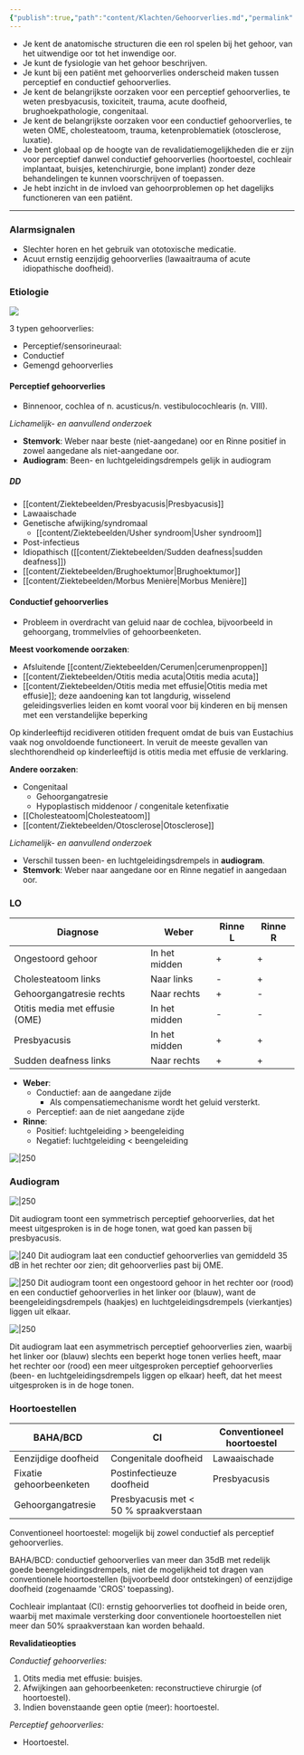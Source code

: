 ```yaml
---
{"publish":true,"path":"content/Klachten/Gehoorverlies.md","permalink":"/content/klachten/gehoorverlies/","title":"Gehoorverlies","tags":["KNO/Gehoorverlies","Klacht"]}
---
```




- Je kent de anatomische structuren die een rol spelen bij het gehoor, van het uitwendige oor tot het inwendige oor.
- Je kunt de fysiologie van het gehoor beschrijven.
- Je kunt bij een patiënt met gehoorverlies onderscheid maken tussen perceptief en conductief gehoorverlies.
- Je kent de belangrijkste oorzaken voor een perceptief gehoorverlies, te weten presbyacusis, toxiciteit, trauma, acute doofheid, brughoekpathologie, congenitaal.
- Je kent de belangrijkste oorzaken voor een conductief gehoorverlies, te weten OME, cholesteatoom, trauma, ketenproblematiek (otosclerose, luxatie).
- Je bent globaal op de hoogte van de revalidatiemogelijkheden die er zijn voor perceptief danwel conductief gehoorverlies (hoortoestel, cochleair implantaat, buisjes, ketenchirurgie, bone implant) zonder deze behandelingen te kunnen voorschrijven of toepassen.
- Je hebt inzicht in de invloed van gehoorproblemen op het dagelijks functioneren van een patiënt.

---
### Alarmsignalen

- Slechter horen en het gebruik van ototoxische medicatie.
- Acuut ernstig eenzijdig gehoorverlies (lawaaitrauma of acute idiopathische doofheid).
### Etiologie

![](https://i.imgur.com/ir8HfSb.png)

3 typen gehoorverlies:
- Perceptief/sensorineuraal:
- Conductief
- Gemengd gehoorverlies

#### Perceptief gehoorverlies
- Binnenoor, cochlea of n. acusticus/n. vestibulocochlearis (n. VIII).

*Lichamelijk- en aanvullend onderzoek*
- **Stemvork**: Weber naar beste (niet-aangedane) oor en Rinne positief in zowel aangedane als niet-aangedane oor.
- **Audiogram**: Been- en luchtgeleidingsdrempels gelijk in audiogram

##### DD
- [[content/Ziektebeelden/Presbyacusis\|Presbyacusis]]
- Lawaaischade
- Genetische afwijking/syndromaal
	- [[content/Ziektebeelden/Usher syndroom\|Usher syndroom]]
- Post-infectieus
- Idiopathisch ([[content/Ziektebeelden/Sudden deafness\|sudden deafness]])
- [[content/Ziektebeelden/Brughoektumor\|Brughoektumor]]
- [[content/Ziektebeelden/Morbus Menière\|Morbus Menière]]


#### Conductief gehoorverlies
- Probleem in overdracht van geluid naar de cochlea, bijvoorbeeld in gehoorgang, trommelvlies of gehoorbeenketen.

**Meest voorkomende oorzaken**:
- Afsluitende [[content/Ziektebeelden/Cerumen\|cerumenproppen]]
- [[content/Ziektebeelden/Otitis media acuta\|Otitis media acuta]]
- [[content/Ziektebeelden/Otitis media met effusie\|Otitis media met effusie]]; deze aandoening kan tot langdurig, wisselend geleidingsverlies leiden en komt vooral voor bij kinderen en bij mensen met een verstandelijke beperking

Op kinderleeftijd recidiveren otitiden frequent omdat de buis van Eustachius vaak nog onvoldoende functioneert. In veruit de meeste gevallen van slechthorendheid op kinderleeftijd is otitis media met effusie de verklaring.

**Andere oorzaken**:
- Congenitaal
	- Gehoorgangatresie
	- Hypoplastisch middenoor / congenitale ketenfixatie
- [[Cholesteatoom\|Cholesteatoom]]
- [[content/Ziektebeelden/Otosclerose\|Otosclerose]]

*Lichamelijk- en aanvullend onderzoek*
- Verschil tussen been- en luchtgeleidingsdrempels in **audiogram**.
- **Stemvork**: Weber naar aangedane oor en Rinne negatief in aangedaan oor.

### LO

| Diagnose                       | Weber         | Rinne L | Rinne R |
|--------------------------------|---------------|---------|---------|
| Ongestoord gehoor              | In het midden | \+       | \+       |
| Cholesteatoom links            | Naar links    | \-       | \+       |
| Gehoorgangatresie rechts       | Naar rechts   | \+       | \-       |
| Otitis media met effusie (OME) | In het midden | \-       | \-       |
| Presbyacusis                   | In het midden | \+       | \+       |
| Sudden deafness links          | Naar rechts   | \+       | \+       |

- **Weber**: 
	- Conductief: aan de aangedane zijde
		- Als compensatiemechanisme wordt het geluid versterkt. 
	- Perceptief: aan de niet aangedane zijde
- **Rinne**:
	- Positief: luchtgeleiding > beengeleiding
	- Negatief: luchtgeleiding < beengeleiding

![|250](https://i.imgur.com/QOT0Pzg.png)

### Audiogram

![|250](https://www.sofialearn.com/app/i/gron3z?fallback=image)

Dit audiogram toont een symmetrisch perceptief gehoorverlies, dat het meest uitgesproken is in de hoge tonen, wat goed kan passen bij presbyacusis.

![|240](https://i.imgur.com/YdCmLdQ.png)
Dit audiogram laat een conductief gehoorverlies van gemiddeld 35 dB in het rechter oor zien; dit gehoorverlies past bij OME.

![|250](https://i.imgur.com/5BOn5Cy.png)
Dit audiogram toont een ongestoord gehoor in het rechter oor (rood) en een conductief gehoorverlies in het linker oor (blauw), want de beengeleidingsdrempels (haakjes) en luchtgeleidingsdrempels (vierkantjes) liggen uit elkaar.

![|250](https://i.imgur.com/UI9ZGxv.png)

Dit audiogram laat een asymmetrisch perceptief gehoorverlies zien, waarbij het linker oor (blauw) slechts een beperkt hoge tonen verlies heeft, maar het rechter oor (rood) een meer uitgesproken perceptief gehoorverlies (been- en luchtgeleidingsdrempels liggen op elkaar) heeft, dat het meest uitgesproken is in de hoge tonen.



### Hoortoestellen

| BAHA/BCD | CI | Conventioneel hoortoestel |
| --- | --- | --- |
| Eenzijdige doofheid | Congenitale doofheid | Lawaaischade |
| Fixatie gehoorbeenketen | Postinfectieuze doofheid | Presbyacusis |
| Gehoorgangatresie | Presbyacusis met < 50 % spraakverstaan | |   

  
Conventioneel hoortoestel: mogelijk bij zowel conductief als perceptief gehoorverlies.

BAHA/BCD: conductief gehoorverlies van meer dan 35dB met redelijk goede beengeleidingsdrempels, niet de mogelijkheid tot dragen van conventionele hoortoestellen (bijvoorbeeld door ontstekingen) of eenzijdige doofheid (zogenaamde 'CROS' toepassing).

Cochleair implantaat (CI): ernstig gehoorverlies tot doofheid in beide oren, waarbij met maximale versterking door conventionele hoortoestellen niet meer dan 50% spraakverstaan kan worden behaald.


**Revalidatieopties**

_Conductief gehoorverlies:_

1. Otits media met effusie: buisjes.
2. Afwijkingen aan gehoorbeenketen: reconstructieve chirurgie (of hoortoestel).
3. Indien bovenstaande geen optie (meer): hoortoestel.

_Perceptief gehoorverlies:_
- Hoortoestel.

